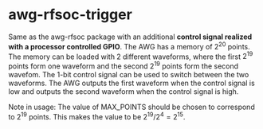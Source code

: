 # awg-rfsoc-trigger
Same as the awg-rfsoc package with an additional <b>control signal realized with a processor controlled GPIO</b>.
The AWG has a memory of $2^{20}$ points. 
The memory can be loaded with 2 different waveforms, where the first $2^{19}$ points form one waveform and the second $2^{19}$ points form the second wavefom.
The 1-bit control signal can be used to switch between the two waveforms. The AWG outputs the first waveform when the control signal is low and outputs the second waveform when the control signal is high.

Note in usage:
The value of MAX_POINTS should be chosen to correspond to $2^{19}$ points. This makes the value to be $2^{19}/2^4 = 2^{15}$.
